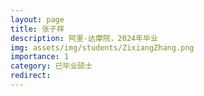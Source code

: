 ```yaml
---
layout: page
title: 张子祥
description: 阿里-达摩院，2024年毕业
img: assets/img/students/ZixiangZhang.png
importance: 1
category: 已毕业硕士
redirect:
---
```

